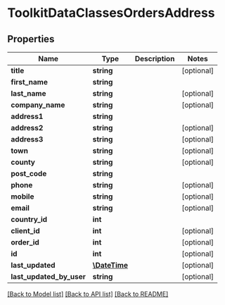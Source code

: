 # ToolkitDataClassesOrdersAddress

## Properties
Name | Type | Description | Notes
------------ | ------------- | ------------- | -------------
**title** | **string** |  | [optional] 
**first_name** | **string** |  | 
**last_name** | **string** |  | [optional] 
**company_name** | **string** |  | [optional] 
**address1** | **string** |  | 
**address2** | **string** |  | [optional] 
**address3** | **string** |  | [optional] 
**town** | **string** |  | [optional] 
**county** | **string** |  | [optional] 
**post_code** | **string** |  | 
**phone** | **string** |  | [optional] 
**mobile** | **string** |  | [optional] 
**email** | **string** |  | [optional] 
**country_id** | **int** |  | 
**client_id** | **int** |  | [optional] 
**order_id** | **int** |  | [optional] 
**id** | **int** |  | [optional] 
**last_updated** | [**\DateTime**](\DateTime.md) |  | [optional] 
**last_updated_by_user** | **string** |  | [optional] 

[[Back to Model list]](../README.md#documentation-for-models) [[Back to API list]](../README.md#documentation-for-api-endpoints) [[Back to README]](../README.md)


